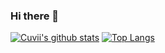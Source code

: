 ### Hi there 👋

[![Cuvii's github stats](https://github-readme-stats.vercel.app/api?username=Xwil)](https://github.com/anuraghazra/github-readme-stats)
[![Top Langs](https://github-readme-stats.vercel.app/api/top-langs/?username=Xwil&layout=compact)](https://github.com/anuraghazra/github-readme-stats)
